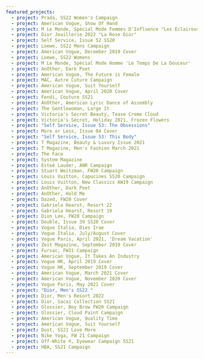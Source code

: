 ```yaml
---
featured_projects:
  - project: Prada, SS22 Women's Campaign
  - project: American Vogue, Show Of Hand
  - project: M Le Monde, Spécial Mode Femmes D'Influence "Les Éclaireuses"
  - project: Dior Joaillerie 2022 "La Rose Dior"
  - project: Self Service, Issue 52 SS20
  - project: Loewe, SS22 Mens Campaign
  - project: American Vogue, December 2019 Cover
  - project: Loewe, SS22 Womens
  - project: M Le Monde, Spécial Mode Homme 'Le Temps De La Douceur'
  - project: AnOther, Dark Poet
  - project: American Vogue, The Future is Female
  - project: MAC, Autre Cuture Campaign
  - project: American Vogue, Suit Yourself
  - project: American Vogue, April 2020 Cover
  - project: Fendi, Couture SS21
  - project: AnOther, American Lyric Dance of Assembly
  - project: The Gentlewoman, Large It
  - project: Victoria's Secret Beauty, Tease Creme Cloud
  - project: Victoria's Secret, Holiday 2021, Frozen Flowers
  - project: "Self Service, Issue 53: The Obsessions"
  - project: More or Less, Issue 04 Cover
  - project: "Self Service, Issue 53: This Body"
  - project: T Magazine, Beauty & Luxury Issue 2021
  - project: T Magazine, Men's Fashion March 2021
  - project: The Face
  - project: System Magazine
  - project: Esteé Lauder, ANR Campaign
  - project: Stuart Weitzman, FW20 Campaign
  - project: Louis Vuitton, Capucines SS20 Campaign
  - project: Louis Vuitton, New Classics AW19 Campaign
  - project: AnOther, Dark Poet
  - project: AnOther, Hold Me
  - project: Dazed, FW20 Cover
  - project: Gabriela Hearst, Resort 22
  - project: Gabriela Hearst, Resort 19
  - project: Dion Lee, FW20 Campaign
  - project: Double, Issue 39 SS20 Cover
  - project: Vogue Italia, Dies Irae
  - project: Vogue Italia, July/August Cover
  - project: Vogue Paris, April 2021, 'Dream Vacation'
  - project: Zeit Magazine, September 2019 Cover
  - project: Fursac, FW21 Campaign
  - project: American Vogue, It Takes An Industry
  - project: Vogue HK, April 2019 Cover
  - project: Vogue HK, September 2019 Cover
  - project: American Vogue, March 2021 Cover
  - project: American Vogue, November 2020 Cover
  - project: Vogue Paris, May 2021 Cover
  - project: "Dior, Men's SS22 "
  - project: Dior, Men's Resort 2022
  - project: Dior, Sacai Collection SS21
  - project: Glossier, Boy Brow FW20 Campaign
  - project: Glossier, Cloud Paint Campaign
  - project: American Vogue, Quality Time
  - project: American Vogue, Suit Yourself
  - project: Dust, SS21 Love More
  - project: Nike Yoga, FW 21 Campaign
  - project: Off-White ®, Eyewear Campaign SS21
  - project: HBA, SS21 Campaign
---
```

